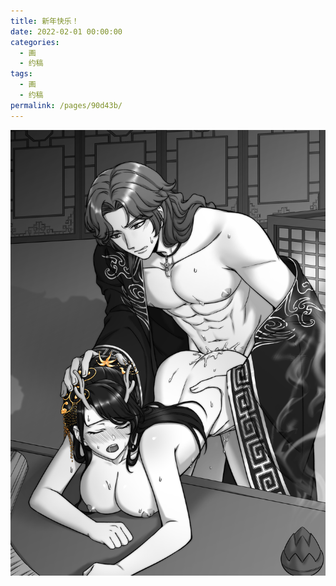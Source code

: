 ```yaml
---
title: 新年快乐！
date: 2022-02-01 00:00:00
categories: 
  - 画
  - 约稿
tags: 
  - 画
  - 约稿
permalink: /pages/90d43b/
---
```


![2022.2.1.0](/img/bingzhenqishui/2022.2.1.0.jpg)
